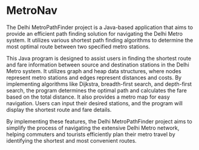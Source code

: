 # MetroNav

The Delhi MetroPathFinder project is a Java-based application that aims to provide an efficient path finding solution for navigating the Delhi Metro system. It utilizes various shortest path finding algorithms to determine the most optimal route between two specified metro stations.

This Java program is designed to assist users in finding the shortest route and fare information between source and destination stations in the Delhi Metro system. It utilizes graph and heap data structures, where nodes represent metro stations and edges represent distances and costs. By implementing algorithms like Dijkstra, breadth-first search, and depth-first search, the program determines the optimal path and calculates the fare based on the total distance. It also provides a metro map for easy navigation. Users can input their desired stations, and the program will display the shortest route and fare details.

By implementing these features, the Delhi MetroPathFinder project aims to simplify the process of navigating the extensive Delhi Metro network, helping commuters and tourists efficiently plan their metro travel by identifying the shortest and most convenient routes.
